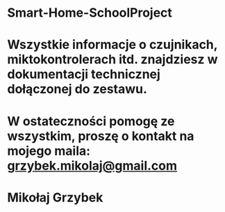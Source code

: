 # Smart-Home-SchoolProject
# Wszystkie informacje o czujnikach, miktokontrolerach itd. znajdziesz w dokumentacji technicznej dołączonej do zestawu. 
# W ostateczności pomogę ze wszystkim, proszę o kontakt na mojego maila: grzybek.mikolaj@gmail.com
# Mikołaj Grzybek
